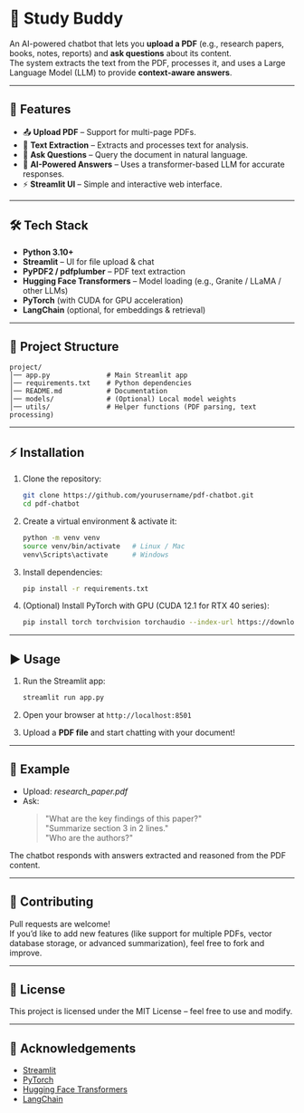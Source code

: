 # 📘 Study Buddy

An AI-powered chatbot that lets you **upload a PDF** (e.g., research papers, books, notes, reports) and **ask questions** about its content.  
The system extracts the text from the PDF, processes it, and uses a Large Language Model (LLM) to provide **context-aware answers**.

---

## 🚀 Features

- 📤 **Upload PDF** – Support for multi-page PDFs.
- 🔎 **Text Extraction** – Extracts and processes text for analysis.
- 💬 **Ask Questions** – Query the document in natural language.
- 🤖 **AI-Powered Answers** – Uses a transformer-based LLM for accurate responses.
- ⚡ **Streamlit UI** – Simple and interactive web interface.

---

## 🛠️ Tech Stack

- **Python 3.10+**
- **Streamlit** – UI for file upload & chat
- **PyPDF2 / pdfplumber** – PDF text extraction
- **Hugging Face Transformers** – Model loading (e.g., Granite / LLaMA / other LLMs)
- **PyTorch** (with CUDA for GPU acceleration)
- **LangChain** (optional, for embeddings & retrieval)

---

## 📂 Project Structure

```
project/
│── app.py              # Main Streamlit app
│── requirements.txt    # Python dependencies
│── README.md           # Documentation
│── models/             # (Optional) Local model weights
│── utils/              # Helper functions (PDF parsing, text processing)
```

---

## ⚡ Installation

1. Clone the repository:
   ```bash
   git clone https://github.com/yourusername/pdf-chatbot.git
   cd pdf-chatbot
   ```

2. Create a virtual environment & activate it:
   ```bash
   python -m venv venv
   source venv/bin/activate   # Linux / Mac
   venv\Scripts\activate      # Windows
   ```

3. Install dependencies:
   ```bash
   pip install -r requirements.txt
   ```

4. (Optional) Install PyTorch with GPU (CUDA 12.1 for RTX 40 series):
   ```bash
   pip install torch torchvision torchaudio --index-url https://download.pytorch.org/whl/cu121
   ```

---

## ▶️ Usage

1. Run the Streamlit app:
   ```bash
   streamlit run app.py
   ```

2. Open your browser at `http://localhost:8501`

3. Upload a **PDF file** and start chatting with your document!

---

## 📌 Example

- Upload: *research_paper.pdf*
- Ask:  
  > "What are the key findings of this paper?"  
  > "Summarize section 3 in 2 lines."  
  > "Who are the authors?"

The chatbot responds with answers extracted and reasoned from the PDF content.

---

## 🤝 Contributing

Pull requests are welcome!  
If you’d like to add new features (like support for multiple PDFs, vector database storage, or advanced summarization), feel free to fork and improve.

---

## 📜 License

This project is licensed under the MIT License – feel free to use and modify.

---

## 🙌 Acknowledgements

- [Streamlit](https://streamlit.io/)
- [PyTorch](https://pytorch.org/)
- [Hugging Face Transformers](https://huggingface.co/)
- [LangChain](https://www.langchain.com/)
